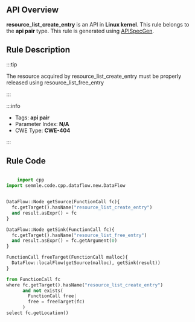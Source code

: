 ---
---


## API Overview
**resource_list_create_entry** is an API in **Linux kernel**. This rule belongs to the **api pair** type. This rule is generated using [APISpecGen](../../tools/APISpecGen).
## Rule Description

:::tip

The resource acquired by resource_list_create_entry must be properly released using resource_list_free_entry

:::

:::info

- Tags: **api pair**
- Parameter Index: **N/A**
- CWE Type: **CWE-404**

:::

## Rule Code
```python

    import cpp
import semmle.code.cpp.dataflow.new.DataFlow


DataFlow::Node getSource(FunctionCall fc){
  fc.getTarget().hasName("resource_list_create_entry")
  and result.asExpr() = fc
}

DataFlow::Node getSink(FunctionCall fc){
  fc.getTarget().hasName("resource_list_free_entry")
  and result.asExpr() = fc.getArgument(0)
}

FunctionCall freeTarget(FunctionCall malloc){
  DataFlow::localFlow(getSource(malloc), getSink(result))
}

from FunctionCall fc
where fc.getTarget().hasName("resource_list_create_entry")
      and not exists(
        FunctionCall free| 
        free = freeTarget(fc)
      )
select fc.getLocation()

    
```